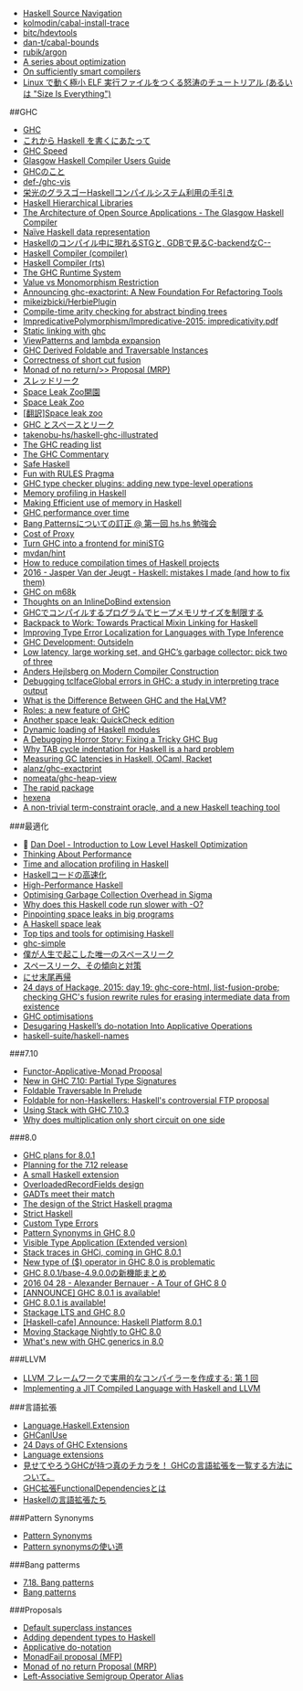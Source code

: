* [Haskell Source Navigation](http://begriffs.com/posts/2015-07-27-haskell-source-navigation.html)
* [kolmodin/cabal-install-trace](https://github.com/kolmodin/cabal-install-trace)
* [bitc/hdevtools](https://github.com/bitc/hdevtools)
* [dan-t/cabal-bounds](https://github.com/dan-t/cabal-bounds)
* [rubik/argon](https://github.com/rubik/argon)
* [A series about optimization](https://www.reddit.com/r/haskell/comments/3urjm3/a_series_about_optimization/)
* [On sufficiently smart compilers](http://osa1.net/posts/2015-08-09-sufficiently-smart-compiler.html)
* [Linux で動く極小 ELF 実行ファイルをつくる怒涛のチュートリアル (あるいは "Size Is Everything")](http://www.hyuki.com/yukiwiki/wiki.cgi?WhirlwindTutorialOnCreatingReallyTeensyElfExecutablesForLinux)

##GHC
* [GHC](https://wiki.haskell.org/GHC)
* [これから Haskell を書くにあたって](https://speakerdeck.com/func_hs/korekara-haskell-woshu-kuniatatute)
* [GHC Speed](https://perf.haskell.org/ghc/#)
* [Glasgow Haskell Compiler Users Guide](http://downloads.haskell.org/~ghc/master/users-guide/)
* [GHCのこと](http://www.kotha.net/hperf/ghc.html)
* [def-/ghc-vis](https://github.com/def-/ghc-vis)
* [栄光のグラスゴーHaskellコンパイルシステム利用の手引き](http://www.kotha.net/ghcguide_ja/latest/)
* [Haskell Hierarchical Libraries](https://downloads.haskell.org/~ghc/latest/docs/html/libraries/index.html)
* [The Architecture of Open Source Applications - The Glasgow Haskell Compiler](http://www.aosabook.org/en/ghc.html)
* [Naïve Haskell data representation](http://www.scs.stanford.edu/14sp-cs240h/slides/memory-slides.html#(11))
* [Haskellのコンパイル中に現れるSTGと, GDBで見るC-backendなC--](http://d.hatena.ne.jp/suztomo/20111224/1324718354)
* [Haskell Compiler (compiler)](http://www.scs.stanford.edu/14sp-cs240h/slides/ghc-compiler-slides.html)
* [Haskell Compiler (rts)](http://www.scs.stanford.edu/14sp-cs240h/slides/ghc-rts.pdf)
* [The GHC Runtime System](http://ezyang.com/jfp-ghc-rts-draft.pdf)
* [Value vs Monomorphism Restriction](http://jozefg.bitbucket.org/posts/2015-03-27-unsafe.html)
* [Announcing ghc-exactprint: A New Foundation For Refactoring Tools](http://mpickering.github.io/posts/2015-07-23-ghc-exactprint.html)
* [mikeizbicki/HerbiePlugin](https://github.com/mikeizbicki/HerbiePlugin)
* [Compile-time arity checking for abstract binding trees](http://blog.callcc.name/posts/safer-abts.html)
* [ImpredicativePolymorphism/Impredicative-2015: impredicativity.pdf](https://ghc.haskell.org/trac/ghc/attachment/wiki/ImpredicativePolymorphism/Impredicative-2015/impredicativity.pdf)
* [Static linking with ghc](https://ro-che.info/articles/2015-10-26-static-linking-ghc)
* [ViewPatterns and lambda expansion](http://neilmitchell.blogspot.jp/2015/10/viewpatterns-and-lambda-expansion.html)
* [GHC Derived Foldable and Traversable Instances](http://accidentallyquadratic.tumblr.com/post/134605666547/ghc-derived-foldable-and-traversable-instances)
* [Correctness of short cut fusion](https://wiki.haskell.org/Correctness_of_short_cut_fusion)
* [Monad of no return/>> Proposal (MRP)](https://ghc.haskell.org/trac/ghc/wiki/Proposal/MonadOfNoReturn)
* [スレッドリーク](http://d.hatena.ne.jp/kazu-yamamoto/20151214)
* [Space Leak Zoo開園](https://medium.com/@maoe/space-leak-zoo%E9%96%8B%E5%9C%92-947b0422d7fd#.73wxzt8ku)
* [Space Leak Zoo](https://medium.com/space-leak-zoo)
* [[翻訳]Space leak zoo](http://qiita.com/tsukimizake774/items/b3ce44b7208523c6c046)
* [GHC とスペースとリーク](http://d.hatena.ne.jp/kazu-yamamoto/20151217)
* [takenobu-hs/haskell-ghc-illustrated](https://github.com/takenobu-hs/haskell-ghc-illustrated)
* [The GHC reading list](https://ghc.haskell.org/trac/ghc/wiki/ReadingList)
* [The GHC Commentary](https://ghc.haskell.org/trac/ghc/wiki/Commentary)
* [Safe Haskell](http://begriffs.com/posts/2015-05-24-safe-haskell.html)
* [Fun with RULES Pragma](http://www.christian-fania.de/blog/FunWithRULES.html)
* [GHC type checker plugins: adding new type-level operations](http://christiaanb.github.io/posts/type-checker-plugin/)
* [Memory profiling in Haskell](http://blog.pusher.com/memory-profiling-in-haskell/)
* [Making Efficient use of memory in Haskell](http://blog.pusher.com/making-efficient-use-of-memory-in-haskell/)
* [GHC performance over time](https://uqudy.serpens.uberspace.de/blog/2016/02/08/ghc-performance-over-time/)
* [Bang Patternsについての訂正 @ 第一回 hs.hs 勉強会](http://qiita.com/func-hs/items/51b314a2323b83653bb9)
* [Cost of Proxy](https://www.reddit.com/r/haskell/comments/47uquu/cost_of_proxy/)
* [Turn GHC into a frontend for miniSTG](http://blog.haskell-exists.com/yuras/posts/turn-ghc-into-frontend-for-ministg.html)
* [mvdan/hint](https://github.com/mvdan/hint)
* [How to reduce compilation times of Haskell projects](http://rybczak.net/2016/03/26/how-to-reduce-compilation-times-of-haskell-projects/)
* [2016 - Jasper Van der Jeugt - Haskell: mistakes I made (and how to fix them)](https://www.youtube.com/watch?v=S3WGPuqfBLg)
* [GHC on m68k](https://trofi.github.io/posts/191-ghc-on-m68k.html)
* [Thoughts on an InlineDoBind extension](https://gist.github.com/evincarofautumn/9cb3fb0197d2cfc1bc6fe88f7827216a)
* [GHCでコンパイルするプログラムでヒープメモリサイズを制限する](http://qiita.com/debug-ito/items/87fa50d5324e20936d7e)
* [Backpack to Work: Towards Practical Mixin Linking for Haskell](http://research.microsoft.com/en-us/um/people/simonpj/papers/modules/backpack-2016.pdf)
* [Improving Type Error Localization for Languages with Type Inference](https://www.youtube.com/watch?v=BMT6MZ5zuvw)
* [GHC Development: OutsideIn](http://www.arcadianvisions.com/blog/2016/ghc-contributing.html)
* [Low latency, large working set, and GHC’s garbage collector: pick two of three](https://blog.pusher.com/latency-working-set-ghc-gc-pick-two/)
* [Anders Hejlsberg on Modern Compiler Construction](https://channel9.msdn.com/Blogs/Seth-Juarez/Anders-Hejlsberg-on-Modern-Compiler-Construction)
* [Debugging tcIfaceGlobal errors in GHC: a study in interpreting trace output](http://blog.ezyang.com/2016/05/debugging-tcifaceglobal-errors-in-ghc-a-study-in-interpreting-trace-output/)
* [What is the Difference Between GHC and the HaLVM?](https://github.com/GaloisInc/HaLVM/wiki/What-is-the-Difference-Between-GHC-and-the-HaLVM%3F)
* [Roles: a new feature of GHC](https://typesandkinds.wordpress.com/2013/08/15/roles-a-new-feature-of-ghc/)
* [Another space leak: QuickCheck edition](http://neilmitchell.blogspot.jp/2016/05/another-space-leak-quickcheck-edition.html)
* [Dynamic loading of Haskell modules](http://purelyfunctional.org/posts/2016-05-20-dynamic-loading-haskell-module.html)
* [A Debugging Horror Story: Fixing a Tricky GHC Bug](http://www.echonolan.net/posts/2016-05-10-a-debugging-horror-story.html)
* [Why TAB cycle indentation for Haskell is a hard problem](https://github.com/haskell/haskell-mode/wiki/Why-TAB-cycle-indentation-for-Haskell-is-a-hard-problem)
* [Measuring GC latencies in Haskell, OCaml, Racket](http://prl.ccs.neu.edu/blog/2016/05/24/measuring-gc-latencies-in-haskell-ocaml-racket/)
* [alanz/ghc-exactprint](https://github.com/alanz/ghc-exactprint)
* [nomeata/ghc-heap-view](https://github.com/nomeata/ghc-heap-view)
* [The rapid package](http://hackage.haskell.org/package/rapid)
* [hexena](https://bitbucket.org/rpkrawczyk/hexena)
* [A non-trivial term-constraint oracle, and a new Haskell teaching tool](http://cs-syd.eu/posts/2016-06-11-a-non-trivial-term-constraint-oracle-and-a-new-haskell-teaching-tool.html)

###最適化
* 🎥 [Dan Doel - Introduction to Low Level Haskell Optimization](https://www.youtube.com/watch?v=McFNkLPTOSY)
* [Thinking About Performance](http://chadaustin.me/2015/04/thinking-about-performance/)
* [Time and allocation profiling in Haskell](http://marcjuch.li/blog/2015/05/19/time-allocation-profiling-in-haskell/)
* [Haskellコードの高速化](http://www.kotha.net/hperf/)
* [High-Performance Haskell](http://www.slideshare.net/tibbe/highperformance-haskell)
* [Optimising Garbage Collection Overhead in Sigma](https://simonmar.github.io/posts/2015-07-28-optimising-garbage-collection-overhead-in-sigma.html)
* [Why does this Haskell code run slower with -O?](http://stackoverflow.com/questions/29404065/why-does-this-haskell-code-run-slower-with-o/30603291#30603291)
* [Pinpointing space leaks in big programs](http://blog.ezyang.com/2011/06/pinpointing-space-leaks-in-big-programs/)
* [A Haskell space leak](http://clrnd.com.ar/posts/2015-08-21-profiling-a-haskell-space-leak.html)
* [Top tips and tools for optimising Haskell](https://blog.pusher.com/top-tips-and-tools-for-optimising-haskell/)
* [ghc-simple](http://hackage.haskell.org/package/ghc-simple)
* [僕が人生で起こした唯一のスペースリーク](http://d.hatena.ne.jp/kazu-yamamoto/20151207)
* [スペースリーク、その傾向と対策](http://qiita.com/ruicc/items/bfa659c2ef9e1f75f7e1)
* [にせ末尾再帰](http://d.hatena.ne.jp/kazu-yamamoto/20151208)
* [24 days of Hackage, 2015: day 19: ghc-core-html, list-fusion-probe; checking GHC's fusion rewrite rules for erasing intermediate data from existence](http://conscientiousprogrammer.com/blog/2015/12/19/24-days-of-hackage-2015-day-19-ghc-core-html-list-fusion-probe-checking-ghcs-fusion-rewrite-rules-for-erasing-intermediate-data-from-existence/)
* [GHC optimisations](https://wiki.haskell.org/GHC_optimisations)
* [Desugaring Haskell’s do-notation Into Applicative Operations](http://research.microsoft.com/en-us/um/people/simonpj/papers/list-comp/applicativedo.pdf)
* [haskell-suite/haskell-names](https://github.com/haskell-suite/haskell-names)

###7.10
* [Functor-Applicative-Monad Proposal](https://wiki.haskell.org/Functor-Applicative-Monad_Proposal)
* [New in GHC 7.10: Partial Type Signatures](https://www.fpcomplete.com/user/thomasw/new-in-ghc-7-10-partial-type-signatures)
* [Foldable Traversable In Prelude](https://wiki.haskell.org/Foldable_Traversable_In_Prelude)
* [Foldable for non-Haskellers: Haskell's controversial FTP proposal](http://tojans.me/blog/2015/10/13/foldable-for-non-haskellers-haskells-controversial-ftp-proposal/)
* [Using Stack with GHC 7.10.3](https://www.fpcomplete.com/blog/2015/12/stack-with-ghc-7-10-3)
* [Why does multiplication only short circuit on one side](http://stackoverflow.com/questions/36049689/why-does-multiplication-only-short-circuit-on-one-side)

###8.0
* [GHC plans for 8.0.1](https://ghc.haskell.org/trac/ghc/wiki/Status/GHC-8.0.1)
* [Planning for the 7.12 release](http://thread.gmane.org/gmane.comp.lang.haskell.ghc.devel/9466)
* [A small Haskell extension](http://augustss.blogspot.jp/2014/04/a-small-haskell-extension.html)
* [OverloadedRecordFields design](https://ghc.haskell.org/trac/ghc/wiki/Records/OverloadedRecordFields/Design)
* [GADTs meet their match](http://research.microsoft.com/en-us/um/people/simonpj/papers/pattern-matching/gadtpm.pdf)
* [The design of the Strict Haskell pragma](http://blog.johantibell.com/2015/11/the-design-of-strict-haskell-pragma.html)
* [Strict Haskell](http://d.hatena.ne.jp/kazu-yamamoto/20151117/1447726679)
* [Custom Type Errors](https://ghc.haskell.org/trac/ghc/wiki/Proposal/CustomTypeErrors)
* [Pattern Synonyms in GHC 8.0](http://mpickering.github.io/posts/2015-12-12-pattern-synonyms-8.html)
* [Visible Type Application (Extended version)](http://www.seas.upenn.edu/~sweirich/papers/type-app-extended.pdf)
* [Stack traces in GHCi, coming in GHC 8.0.1](http://simonmar.github.io/posts/2016-02-12-Stack-traces-in-GHCi.html)
* [New type of ($) operator in GHC 8.0 is problematic](https://mail.haskell.org/pipermail/ghc-devs/2016-February/011268.html)
* [GHC 8.0.1/base-4.9.0.0の新機能まとめ](http://fumieval.hatenablog.com/entry/2016/02/29/191740)
* [2016 04 28 - Alexander Bernauer - A Tour of GHC 8 0](https://www.youtube.com/watch?v=aDcp7OmCwBM&feature=em-upload_owner)
* [[ANNOUNCE] GHC 8.0.1 is available!](https://mail.haskell.org/pipermail/ghc-devs/2016-May/012098.html)
* [GHC 8.0.1 is available!](https://ghc.haskell.org/trac/ghc/blog/ghc-8.0.1-released)
* [Stackage LTS and GHC 8.0](https://unknownparallel.wordpress.com/2016/05/22/stackage-lts-and-ghc-8-0/)
* [[Haskell-cafe] Announce: Haskell Platform 8.0.1](https://mail.haskell.org/pipermail/haskell-cafe/2016-May/124024.html)
* [Moving Stackage Nightly to GHC 8.0](https://www.fpcomplete.com/blog/2016/05/moving-stackage-nightly-ghc-8)
* [What's new with GHC generics in 8.0](https://ryanglscott.github.io/2016/05/12/whats-new-with-ghc-generics-in-80/)

###LLVM
* [LLVM フレームワークで実用的なコンパイラーを作成する: 第 1 回](http://www.ibm.com/developerworks/jp/opensource/library/os-createcompilerllvm1/index.html)
* [Implementing a JIT Compiled Language with Haskell and LLVM](http://www.stephendiehl.com/llvm/)

###言語拡張
* [Language.Haskell.Extension](http://downloads.haskell.org/~ghc/latest/docs/html/libraries/Cabal-1.22.4.0/Language-Haskell-Extension.html)
* [GHCanIUse](http://damianfral.github.io/ghcaniuse/)
* [24 Days of GHC Extensions](https://ocharles.org.uk/blog/pages/2014-12-01-24-days-of-ghc-extensions.html)
* [Language extensions](http://www.scs.stanford.edu/14sp-cs240h/slides/extensions-slides.html)
* [見せてやろうGHCが持つ真のチカラを！ GHCの言語拡張を一覧する方法について。](http://qiita.com/tanakh/items/ee756a3948684ac30b34)
* [GHC拡張FunctionalDependenciesとは](http://qiita.com/tattsun58/items/6a58b8125d6eccbd111b)
* [Haskellの言語拡張たち](http://rf0444.hatenablog.jp/entry/20120513/1336883141)

###Pattern Synonyms
* [Pattern Synonyms](https://ghc.haskell.org/trac/ghc/wiki/PatternSynonyms)
* [Pattern synonymsの使い道](http://maoe.hatenadiary.jp/entry/2014/03/30/004049)

###Bang patterms
* [7.18. Bang patterns](https://downloads.haskell.org/~ghc/latest/docs/html/users_guide/bang-patterns.html)
* [Bang patterns](https://ghc.haskell.org/trac/haskell-prime/wiki/BangPatterns)

###Proposals
* [Default superclass instances](https://ghc.haskell.org/trac/ghc/wiki/DefaultSuperclassInstances)
* [Adding dependent types to Haskell](https://ghc.haskell.org/trac/ghc/wiki/DependentHaskell)
* [Applicative do-notation](https://ghc.haskell.org/trac/ghc/wiki/ApplicativeDo)
* [MonadFail proposal (MFP)](https://github.com/quchen/articles/blob/master/monad_fail.md)
* [Monad of no return Proposal (MRP)](https://www.reddit.com/r/haskell/comments/3mb8lb/monad_of_no_return_proposal_mrp/)
* [Left-Associative Semigroup Operator Alias](https://ghc.haskell.org/trac/ghc/wiki/Proposal/LeftAssocSemigroupOp)
